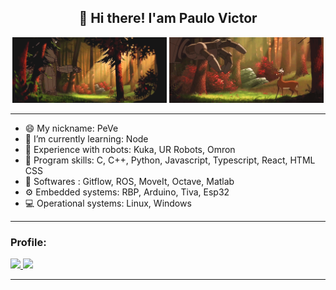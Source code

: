 <h2 align="center">👋 Hi there! I'am Paulo Victor</h1>

<!--START_SECTION:GIF-->
<!-- <p align="center"><img align="center" alt="GIF" src="files/IronGiant5.gif" /> -->

<div align="center">
  <img src="files/IronGiant5.gif" width="49%" />
  <img src="files/IronGiant3.gif" width="49%" /> 
</div>

---

- 😄 My nickname: PeVe
- 🌱 I’m currently learning: Node
- 🤖 Experience with robots: Kuka, UR Robots, Omron
- 💬 Program skills: C, C++, Python, Javascript, Typescript, React, HTML CSS
- 💾 Softwares : Gitflow, ROS, MoveIt, Octave, Matlab
- ⚙ Embedded systems: RBP, Arduino, Tiva, Esp32
- 💻 Operational systems: Linux, Windows

---

<!--START_SECTION:activity-->

### Profile:

<a href="https://github.com/paulovictor237">
<img height="180em" src="https://github-readme-stats-eight-theta.vercel.app/api?username=paulovictor237&show_icons=true&theme=dracula&include_all_commits=true&count_private=true"/>
<img height="180em" src="https://github-readme-stats-eight-theta.vercel.app/api/top-langs/?username=paulovictor237&layout=compact&langs_count=8&theme=dracula"/>

---
